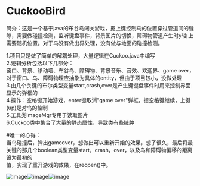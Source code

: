 # CuckooBird
简介：这是一个基于java的布谷鸟闯关游戏，摁上键控制鸟的位置穿过管道间的缝隙，需要做碰撞检测，监听键盘事件，背景图片的切换，障碍物管道产生时y轴
上需要随机位置。对于鸟没有做出界处理，没有做与地面的碰撞检测。

1.项目只是做了简单的解耦处理，大量逻辑在Cuckoo.java中编写  
2.逻辑分析包括以下几部分：  
  窗口、背景、移动墙、布谷鸟、障碍物、背景音乐、音效、欢迎界、game over，对于窗口、鸟、障碍物理应抽象为具体的entity，但由于项目较小，没做处理  
3.由几个关键的布尔类型变量start,crash,over是产生键键盘事件时用来控制界面显示的弹框的   
4.操作：空格键开始游戏，enter键取消"game over"弹框，摁空格键继续，上键(up)是对鸟的控制  
5.工具类ImageMgr专用于读取图片  
6.Cuckoo类中集合了大量的静态属性，导致类有些臃肿  

#唯一的心得：  
  当鸟碰撞后，弹出gameover，想做出可以重新开始的效果，想了很久，最后将最关键的那几个boolean类型变量start，crash，over，以及鸟和障碍物偏移的距离设为最初的  
值，实现了重开游戏的效果，在reopen()中。  
 
![image](https://user-images.githubusercontent.com/90468877/134829533-eaa7e0e4-cec7-452c-bbad-5fd6a1f34924.png)![image](https://user-images.githubusercontent.com/90468877/134829583-9e4c700f-43ed-4da5-9234-b92df8fee4ff.png)![image](https://user-images.githubusercontent.com/90468877/134829560-a3e6e2fd-6652-4251-becf-7955aaa877dd.png)

